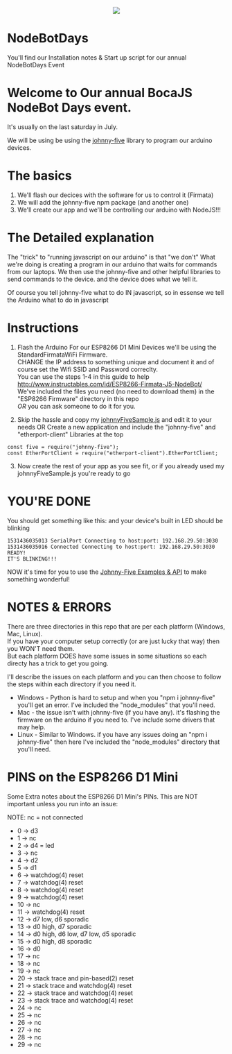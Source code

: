 <p align="center">
  <img src="http://nodebots.io/img/equation.png">
</p>

<h1>NodeBotDays</h1>
You'll find our Installation notes &amp; Start up script for our annual NodeBotDays Event

# Welcome to Our annual BocaJS NodeBot Days event.

It's usually on the last saturday in July.

We will be using be using the [johnny-five](http://johnny-five.io/) library to program our arduino devices.

# The basics
1) We'll flash our decices with the software for us to control it (Firmata)
2) We will add the johnny-five npm package (and another one)
3) We'll create our app and we'll be controlling our arduino with NodeJS!!!

# The Detailed explanation

The "trick" to "running javascript on our arduino" is that "we don't"
What we're doing is creating a program in our arduino that waits for commands from our laptops.
We then use the johnny-five and other helpful libraries to send commands to the device.
and the device does what we tell it.

Of course you tell johnny-five what to do IN javascript, so in essense we tell the Arduino what to do in javascript

# Instructions

1) Flash the Arduino
For our ESP8266 D1 Mini Devices we'll be using the StandardFirmataWiFi Firmware.<BR>
CHANGE the  IP address to something unique and document it and of course set the Wifi SSID and Password correclty.<BR>
You can use the steps 1-4 in this guide to help http://www.instructables.com/id/ESP8266-Firmata-J5-NodeBot/<BR>
We've included the files you need (no need to download them) in the "ESP8266 Firmware" directory in this repo<BR>
*OR* you can ask someone to do it for you. <BR>

2) Skip the hassle and copy my [johnnyFiveSample.js](https://raw.githubusercontent.com/bocajs/NodeBotDays/master/johnnyFiveSample.js) and edit it to your needs
OR 
Create a new application and include the "johnny-five" and "etherport-client" Libraries at the top
```
const five = require("johnny-five"); 
const EtherPortClient = require("etherport-client").EtherPortClient;
```

3) Now create the rest of your app as you see fit, or if you already used my johnnyFiveSample.js you're ready to go

# YOU'RE DONE
You should get something like this: and your device's built in LED should be blinking
```
1531436035013 SerialPort Connecting to host:port: 192.168.29.50:3030
1531436035016 Connected Connecting to host:port: 192.168.29.50:3030
READY!
IT'S BLINKING!!!
```
NOW it's time for you to use the  [Johnny-Five Examples & API](http://johnny-five.io/examples/) to make something wonderful!

# NOTES & ERRORS
There are three directories in this repo that are per each platform (Windows, Mac, Linux).<BR>
If you have your computer setup correctly (or are just lucky that way) then you WON'T need them.<BR>
But each platform DOES have some issues in some situations so each directy has a trick to get you going.<BR>

I'll describe the issues on each platform and you can then choose to follow the steps within each directory if you need it.
- Windows - Python is hard to setup and when you "npm i johnny-five" you'll get an error. I've included the "node_modules" that you'll need.
- Mac - the issue isn't with johnny-five (if you have any). it's flashing the firmware on the arduino if you need to. I've include some drivers that may help.
- Linux - Similar to Windows. if you have any issues doing an "npm i johnny-five" then here I've included the "node_modules" directory that you'll need.


# PINS on the ESP8266 D1 Mini 
Some Extra notes about the ESP8266 D1 Mini's PINs. This are NOT important unless you run into an issue:

NOTE: nc = not connected

- 0 -> d3
- 1 -> nc
- 2 -> d4 = led
- 3 -> nc
- 4 -> d2
- 5 -> d1
- 6 -> watchdog(4) reset
- 7 -> watchdog(4) reset
- 8 -> watchdog(4) reset
- 9 -> watchdog(4) reset
- 10 -> nc
- 11 -> watchdog(4) reset
- 12 -> d7 low, d6 sporadic
- 13 -> d0 high, d7 sporadic
- 14 -> d0 high, d6 low, d7 low, d5 sporadic
- 15 -> d0 high, d8 sporadic
- 16 -> d0
- 17 -> nc
- 18 -> nc
- 19 -> nc
- 20 -> stack trace and pin-based(2) reset
- 21 -> stack trace and watchdog(4) reset
- 22 -> stack trace and watchdog(4) reset
- 23 -> stack trace and watchdog(4) reset
- 24 -> nc
- 25 -> nc
- 26 -> nc
- 27 -> nc
- 28 -> nc
- 29 -> nc